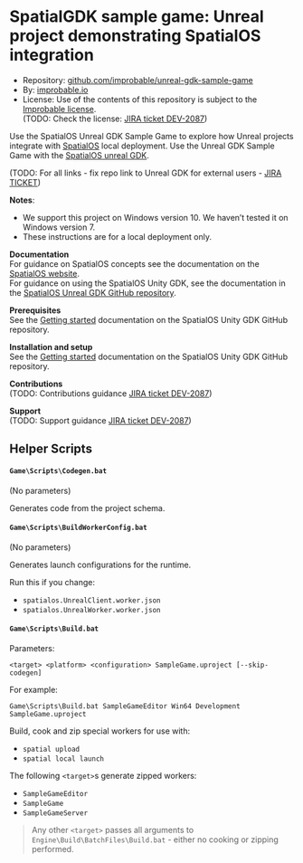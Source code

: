 # SpatialGDK sample game: Unreal project demonstrating SpatialOS integration

* Repository: [github.com/improbable/unreal-gdk-sample-game](https://github.com/improbable/unreal-gdk-sample-game)
* By: [improbable.io](https://improbable.io/)
* License: Use of the contents of this repository is subject to the [Improbable license](LICENSE.md). <br/>
(TODO: Check the license: [JIRA ticket DEV-2087](https://improbableio.atlassian.net/browse/DEV-2087))

Use the SpatialOS Unreal GDK Sample Game to explore how Unreal projects integrate with [SpatialOS](https://improbable.io/games) local deployment. Use the Unreal GDK Sample Game with the [SpatialOS unreal GDK](https://github.com/improbable/unreal-gdk/blob/master).

(TODO: For all links - fix repo link to Unreal GDK for external users - [JIRA TICKET](https://improbableio.atlassian.net/browse/UNR-304))

**Notes**:
* We support this project on Windows version 10. We haven’t tested it on Windows version 7.
* These instructions are for a local deployment only.

**Documentation** <br/>
For guidance on SpatialOS concepts see the documentation on the [SpatialOS website](https://docs.improbable.io/reference/13.0/shared/concepts/spatialos). <br/>
For guidance on using the SpatialOS Unity GDK, see the documentation in the  [SpatialOS Unreal GDK GitHub repository](https://github.com/improbable/unreal-gdk/blob/master/docs/start_here_table_of_contents.md).

**Prerequisites** <br/>
See the [Getting started](https://github.com/improbable/unreal-gdk/blob/master/docs/getting_started.md#prerequisites) documentation on the SpatialOS Unity GDK GitHub repository.

**Installation and setup** <br/>
See the [Getting started](https://github.com/improbable/unreal-gdk/blob/master/docs/getting_started.md#table-of-contents) documentation on the SpatialOS Unity GDK GitHub repository.

**Contributions** <br/>
(TODO: Contributions guidance [JIRA ticket DEV-2087](https://improbableio.atlassian.net/browse/DEV-2087))

**Support** <br/>
(TODO: Support guidance [JIRA ticket DEV-2087](https://improbableio.atlassian.net/browse/DEV-2087))

## Helper Scripts
#### `Game\Scripts\Codegen.bat`
(No parameters)

Generates code from the project schema.

#### `Game\Scripts\BuildWorkerConfig.bat`
(No parameters)

Generates launch configurations for the runtime.

Run this if you change:
* `spatialos.UnrealClient.worker.json`
* `spatialos.UnrealWorker.worker.json`

#### `Game\Scripts\Build.bat`
Parameters:

`<target> <platform> <configuration> SampleGame.uproject [--skip-codegen]`

For example:

`Game\Scripts\Build.bat SampleGameEditor Win64 Development SampleGame.uproject`

Build, cook and zip special workers for use with:
* `spatial upload`
* `spatial local launch`

The following `<target>`s  generate zipped workers:
* `SampleGameEditor`
* `SampleGame`
* `SampleGameServer`

> Any other `<target>` passes all arguments  to `Engine\Build\BatchFiles\Build.bat` - either no cooking or zipping performed.


